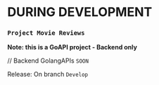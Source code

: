 # DURING DEVELOPMENT

### `Project Movie Reviews`

**Note: this is a GoAPI project - Backend only**

// Backend GolangAPIs `SOON`

Release: On branch `Develop`